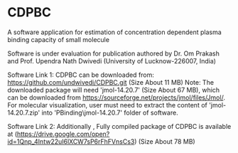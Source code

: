 # CDPBC
A software application for estimation of concentration dependent plasma binding capacity of small molecule

Software is under evaluation for publication authored by Dr. Om Prakash and Prof. Upendra Nath Dwivedi (University of Lucknow-226007, India)


Software Link 1:
CDPBC can be downloaded from: https://github.com/undwivedi/CDPBC.git   (Size About 11 MB)
Note: The downloaded package will need 'jmol-14.20.7' (Size About 67 MB), which can be downloaded from https://sourceforge.net/projects/jmol/files/Jmol/.
For molecular visualization, user must need to extract the content of 'jmol-14.20.7.zip' into 'PBinding\jmol-14.20.7' folder of software.


Software Link 2:
Additionally , Fully compiled package of CDPBC is available at (https://drive.google.com/open?id=1Qnp_4Intw22uI6lXCW7sP6rFhFVnsCs3)  (Size About 78 MB)

